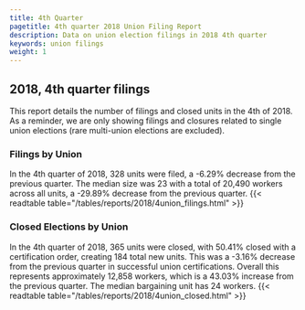 ```yaml
---
title: 4th Quarter 
pagetitle: 4th quarter 2018 Union Filing Report
description: Data on union election filings in 2018 4th quarter 
keywords: union filings
weight: 1
---
```


## 2018, 4th quarter filings

This report details the number of filings and closed units in the 4th of 2018. As a reminder, we are only showing filings and closures related to single union elections (rare multi-union elections are excluded).

### Filings by Union
In the 4th quarter of 2018, 328 units were filed, a -6.29% decrease from the previous quarter. The median size was 23 with a total of 20,490 workers across all units, a -29.89% decrease from the previous quarter.
{{< readtable table="/tables/reports/2018/4union_filings.html" >}}

### Closed Elections by Union
In the 4th quarter of 2018, 365 units were closed, with 50.41% closed with a certification order, creating 184 total new units. This was a -3.16% decrease from the previous quarter in successful union certifications. Overall this represents approximately 12,858 workers, which is a 43.03% increase from the previous quarter. The median bargaining unit has 24 workers.
{{< readtable table="/tables/reports/2018/4union_closed.html" >}}
